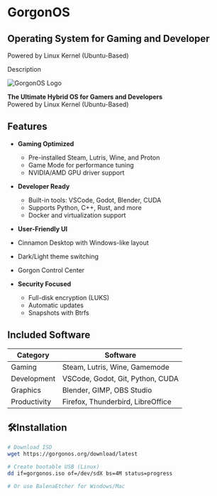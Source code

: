 # GorgonOS
## Operating System for Gaming and Developer 

Powered by Linux Kernel (Ubuntu-Based)


Description

![GorgonOS Logo](https://sample.com/path/to/logo.png)

**The Ultimate Hybrid OS for Gamers and Developers**  
Powered by Linux Kernel (Ubuntu-Based)

## Features

- **Gaming Optimized**
  - Pre-installed Steam, Lutris, Wine, and Proton
  - Game Mode for performance tuning
  - NVIDIA/AMD GPU driver support

- **Developer Ready**
  - Built-in tools: VSCode, Godot, Blender, CUDA
  - Supports Python, C++, Rust, and more
  - Docker and virtualization support

-  **User-Friendly UI**
  - Cinnamon Desktop with Windows-like layout
  - Dark/Light theme switching
  - Gorgon Control Center

- **Security Focused**
  - Full-disk encryption (LUKS)
  - Automatic updates
  - Snapshots with Btrfs

## Included Software

| Category       | Software                          |
|----------------|-----------------------------------|
| Gaming         | Steam, Lutris, Wine, Gamemode     |
| Development    | VSCode, Godot, Git, Python, CUDA  |
| Graphics       | Blender, GIMP, OBS Studio         |
| Productivity   | Firefox, Thunderbird, LibreOffice |

## 🛠Installation

```bash
# Download ISO
wget https://gorgonos.org/download/latest

# Create bootable USB (Linux)
dd if=gorgonos.iso of=/dev/sdX bs=4M status=progress

# Or use BalenaEtcher for Windows/Mac
